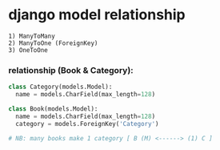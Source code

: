 # django model relationship
```
1) ManyToMany
2) ManyToOne (ForeignKey)
3) OneToOne
```

### relationship (Book & Category):
```python
class Category(models.Model):
  name = models.CharField(max_length=128)

class Book(models.Model):
  name = models.CharField(max_length=128)
  category = models.ForeignKey('Category')
 
# NB: many books make 1 category [ B (M) <------> (1) C ]
```



